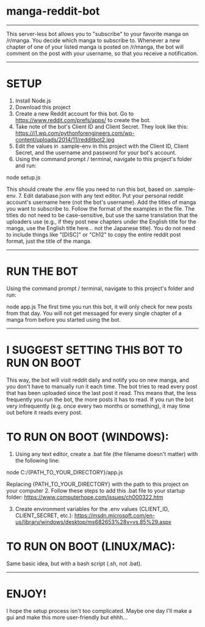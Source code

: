 # manga-reddit-bot
___________________


This server-less bot allows you to "subscribe" to your favorite manga on /r/manga. You decide which manga to subscribe to. Whenever a new chapter of one of your listed manga is posted on /r/manga, the bot will comment on the post with your username, so that you receive a notification.
__________________________________________________________________________________


# SETUP
1. Install Node.js
2. Download this project
3. Create a new Reddit account for this bot. Go to https://www.reddit.com/prefs/apps/ to create the bot.
4. Take note of the bot's Client ID and Client Secret. They look like this: https://i1.wp.com/pythonforengineers.com/wp-content/uploads/2014/11/redditbot2.jpg
5. Edit the values in .sample-env in this project with the Client ID, Client Secret, and the username and password for your bot's account.
6. Using the command prompt / terminal, navigate to this project's folder and run: 
 
node setup.js        
 
This should create the .env file you need to run this bot, based on .sample-env.
7. Edit database.json with any text editor. Put your personal reddit account's username here (not the bot's username). Add the titles of manga you want to subscribe to. Follow the format of the examples in the file. The titles do not need to be case-sensitive, but use the same translation that the uploaders use (e.g., if they post new chapters under the English title for the manga, use the English title here... not the Japanese title). You do not need to include things like "[DISC]" or "Ch12" to copy the entire reddit post format, just the title of the manga.
_____________________________________________________________________________________


# RUN THE BOT  
Using the command prompt / terminal, navigate to this project's folder and run:
 
node app.js
The first time you run this bot, it will only check for new posts from that day. You will not get messaged for every single chapter of a manga from before you started using the bot.
_____________________________________________________________________________________


# I SUGGEST SETTING THIS BOT TO RUN ON BOOT
This way, the bot will visit reddit daily and notify you on new manga, and you don't have to manually run it each time. The bot tries to read every post that has been uploaded since the last post it read. This means that, the less frequently you run the bot, the more posts it has to read. If you run the bot very infrequently (e.g. once every two months or something), it may time out before it reads every post.
# TO RUN ON BOOT (WINDOWS):
1. Using any text editor, create a .bat file (the filename doesn't matter) with the following line:
 
node C:/{PATH_TO_YOUR_DIRECTORY}/app.js
        
Replacing {PATH_TO_YOUR_DIRECTORY} with the path to this project on your computer
2. Follow these steps to add this .bat file to your startup folder: https://www.computerhope.com/issues/ch000322.htm
        
3. Create environment variables for the .env values (CLIENT_ID, CLIENT_SECRET, etc.): https://msdn.microsoft.com/en-us/library/windows/desktop/ms682653%28v=vs.85%29.aspx
# TO RUN ON BOOT (LINUX/MAC):
 Same basic idea, but with a bash script (.sh, not .bat).
___________________________________________________________________________________


# ENJOY!
I hope the setup process isn't too complicated. Maybe one day I'll make a gui and make this more user-friendly but ehhh...
